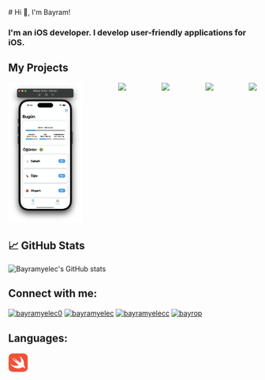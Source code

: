 # Hi 👋, I'm Bayram!

### I'm an iOS developer. I develop user-friendly applications for iOS.

## My Projects</h2>

<div style="display: flex; justify-content: space-between;" >
  <a href="https://apps.apple.com/tr/app/healthylife-kalori-sayac%C4%B1/id6740434956?l=tr"><img src="https://github.com/bayramyelec/bayramyelec/blob/232931ab6eb400908686d2dc27ae9138af1d84ea/Ekran%20Resmi%202025-01-19%2018.58.21.png" width="150" /></a>
  <a href="https://apps.apple.com/tr/app/astro-apod/id6738841787?l=tr"><img src="https://github.com/bayramyelecc/bayramyelecc/blob/c956cb09266f8b7d8684766983641ecf059aab8a/Ekran%20Resmi%202024-12-28%2014.14.25.png" width="150" /></a>
  <a href="https://github.com/bayramyelecc/E-Commerce-MVVM-Programmatic"><img src="https://github.com/bayramyelecc/bayramyelecc/blob/c956cb09266f8b7d8684766983641ecf059aab8a/Ekran%20Resmi%202024-12-28%2014.21.57.png" width="150" /></a>
  <a href="https://apps.apple.com/tr/app/quickpdf-fast-scanner/id6739751430?l=tr"><img src="https://github.com/bayramyelecc/bayramyelecc/blob/c956cb09266f8b7d8684766983641ecf059aab8a/Ekran%20Resmi%202024-12-28%2014.22.16.png" width="150" /></a>
  <a href="https://apps.apple.com/tr/app/write-of-speech/id6739422907?l=tr"><img src="https://github.com/bayramyelecc/bayramyelecc/blob/c956cb09266f8b7d8684766983641ecf059aab8a/Ekran%20Resmi%202024-12-28%2014.16.09.png" width="150" /></a>
</div>

## 📈 GitHub Stats

![Bayramyelec's GitHub stats](https://github-readme-stats.vercel.app/api?username=bayramyelec&show_icons=true&theme=radical)

## Connect with me:
<a href="https://twitter.com/bayramyelec0" target="blank"><img align="center" src="https://raw.githubusercontent.com/rahuldkjain/github-profile-readme-generator/master/src/images/icons/Social/twitter.svg" alt="bayramyelec0" height="30" width="40" /></a>
<a href="https://linkedin.com/in/bayramyelec" target="blank"><img align="center" src="https://raw.githubusercontent.com/rahuldkjain/github-profile-readme-generator/master/src/images/icons/Social/linked-in-alt.svg" alt="bayramyelec" height="30" width="40" /></a>
<a href="https://instagram.com/bayramyelecc" target="blank"><img align="center" src="https://raw.githubusercontent.com/rahuldkjain/github-profile-readme-generator/master/src/images/icons/Social/instagram.svg" alt="bayramyelecc" height="30" width="40" /></a>
<a href="https://www.youtube.com/c/bayrop" target="blank"><img align="center" src="https://raw.githubusercontent.com/rahuldkjain/github-profile-readme-generator/master/src/images/icons/Social/youtube.svg" alt="bayrop" height="30" width="40" /></a>


## Languages:
  <a href="https://developer.apple.com/swift/" target="_blank" rel="noreferrer"> 
    <img src="https://raw.githubusercontent.com/devicons/devicon/master/icons/swift/swift-original.svg" alt="swift" width="40" height="40"/> 
  </a> 
